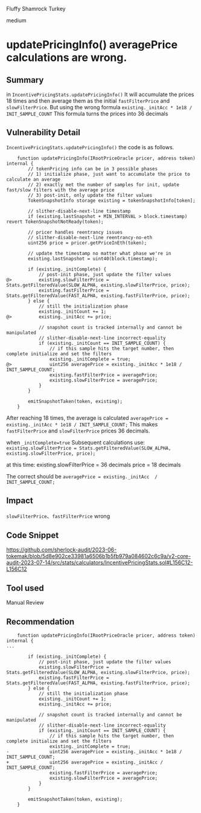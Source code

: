 Fluffy Shamrock Turkey

medium

# updatePricingInfo() averagePrice calculations are wrong.
## Summary
in `IncentivePricingStats.updatePricingInfo()`
It will accumulate the prices 18 times and then average them as the initial `fastFilterPrice` and `slowFilterPrice`.
But using the wrong formula `existing._initAcc * 1e18 / INIT_SAMPLE_COUNT`
This formula turns the prices into 36 decimals

## Vulnerability Detail

`IncentivePricingStats.updatePricingInfo()` the code is as follows.

```solidity
    function updatePricingInfo(IRootPriceOracle pricer, address token) internal {
        // tokenPricing info can be in 3 possible phases
        // 1) initialize phase, just want to accumulate the price to calculate an average
        // 2) exactly met the number of samples for init, update fast/slow filters with the average price
        // 3) post-init, only update the filter values
        TokenSnapshotInfo storage existing = tokenSnapshotInfo[token];

        // slither-disable-next-line timestamp
        if (existing.lastSnapshot + MIN_INTERVAL > block.timestamp) revert TokenSnapshotNotReady(token);

        // pricer handles reentrancy issues
        // slither-disable-next-line reentrancy-no-eth
        uint256 price = pricer.getPriceInEth(token);

        // update the timestamp no matter what phase we're in
        existing.lastSnapshot = uint40(block.timestamp);

        if (existing._initComplete) {
            // post-init phase, just update the filter values
@>          existing.slowFilterPrice = Stats.getFilteredValue(SLOW_ALPHA, existing.slowFilterPrice, price);
            existing.fastFilterPrice = Stats.getFilteredValue(FAST_ALPHA, existing.fastFilterPrice, price);
        } else {
            // still the initialization phase
            existing._initCount += 1;
@>          existing._initAcc += price;

            // snapshot count is tracked internally and cannot be manipulated
            // slither-disable-next-line incorrect-equality
            if (existing._initCount == INIT_SAMPLE_COUNT) {
                // if this sample hits the target number, then complete initialize and set the filters
                existing._initComplete = true;
@>              uint256 averagePrice = existing._initAcc * 1e18 / INIT_SAMPLE_COUNT;
                existing.fastFilterPrice = averagePrice;
                existing.slowFilterPrice = averagePrice;
            }
        }

        emitSnapshotTaken(token, existing);
    }
```

After reaching 18 times, the average is calculated `averagePrice = existing._initAcc * 1e18 / INIT_SAMPLE_COUNT;`
This makes `fastFilterPrice` and `slowFilterPrice` prices 36 decimals.

when `_initComplete=true` Subsequent calculations use:
`existing.slowFilterPrice = Stats.getFilteredValue(SLOW_ALPHA, existing.slowFilterPrice, price);`

at this time:
existing.slowFilterPrice = 36 decimals
price                                = 18 decimals


The correct should be `averagePrice = existing._initAcc  / INIT_SAMPLE_COUNT;`



## Impact

`slowFilterPrice`、`fastFilterPrice` wrong

## Code Snippet

https://github.com/sherlock-audit/2023-06-tokemak/blob/5d8e902ce33981a6506b1b5fb979a084602c6c9a/v2-core-audit-2023-07-14/src/stats/calculators/IncentivePricingStats.sol#L156C12-L156C12


## Tool used

Manual Review

## Recommendation

```solidity
    function updatePricingInfo(IRootPriceOracle pricer, address token) internal {
...

        if (existing._initComplete) {
            // post-init phase, just update the filter values
            existing.slowFilterPrice = Stats.getFilteredValue(SLOW_ALPHA, existing.slowFilterPrice, price);
            existing.fastFilterPrice = Stats.getFilteredValue(FAST_ALPHA, existing.fastFilterPrice, price);
        } else {
            // still the initialization phase
            existing._initCount += 1;
            existing._initAcc += price;

            // snapshot count is tracked internally and cannot be manipulated
            // slither-disable-next-line incorrect-equality
            if (existing._initCount == INIT_SAMPLE_COUNT) {
                // if this sample hits the target number, then complete initialize and set the filters
                existing._initComplete = true;
-               uint256 averagePrice = existing._initAcc * 1e18 / INIT_SAMPLE_COUNT;
+               uint256 averagePrice = existing._initAcc / INIT_SAMPLE_COUNT;
                existing.fastFilterPrice = averagePrice;
                existing.slowFilterPrice = averagePrice;
            }
        }

        emitSnapshotTaken(token, existing);
    }
```
